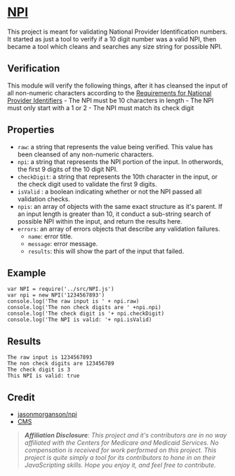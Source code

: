 # [NPI](http://mckaycr.github.io/npi)
This project is meant for validating National Provider Identification numbers.  It started as just a tool to verify if a 10 digit number was a valid NPI, then became a tool which cleans and searches any size string for possible NPI.
## Verification
This module will verify the following things, after it has cleansed the input of all non-numeric characters according to the [Requirements for National Provider Identifiers](https://www.cms.gov/Regulations-and-Guidance/Administrative-Simplification/NationalProvIdentStand/Downloads/NPIcheckdigit.pdf)
    - The NPI must be 10 characters in length
    - The NPI must only start with a 1 or 2
    - The NPI must match its check digit
## Properties
- `raw`: a string that represents the value being verified.  This value has been cleansed of any non-numeric characters.
- `npi`: a string that represents the NPI portion of the input.  In otherwords, the first 9 digits of the 10 digit NPI.
- `checkDigit`: a string that represents the 10th character in the input, or the check digit used to validate the first 9 digits.
- `isValid` : a boolean indicating whether or not the NPI passed all validation checks.
- `npis`: an array of objects with the same exact structure as it's parent.  If an input length is greater than 10, it conduct a sub-string search of possible NPI within the input, and return the results here.
- `errors`: an array of errors objects that describe any validation failures.
    + `name`: error title.
    + `message`: error message.
    + `results`: this will show the part of the input that failed.

## Example
```
var NPI = require('../src/NPI.js')
var npi = new NPI('1234567893')
console.log('The raw input is ' + npi.raw)
console.log('The non check digits are ' +npi.npi)
console.log('The check digit is '+ npi.checkDigit)
console.log('The NPI is valid: '+ npi.isValid)
```

## Results
```
The raw input is 1234567893
The non check digits are 123456789
The check digit is 3
This NPI is valid: true
```

## Credit

- [jasonmorganson/npi](https://github.com/jasonmorganson/npi)
- [CMS](https://www.cms.gov/Regulations-and-Guidance/Administrative-Simplification/NationalProvIdentStand/Downloads/NPIcheckdigit.pdf)

>***Affiliation Disclosure***: *This project and it's contributors are in no way affiliated with the Centers for Medicare and Medicaid Services.  No compensation is received for work performed on this project.   This project is quite simply a tool for its contributors to hone in on their JavaScripting skills.  Hope you enjoy it, and feel free to contribute.*